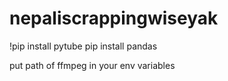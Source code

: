 
# nepaliscrappingwiseyak
!pip install pytube
pip install pandas


put path of ffmpeg in your env variables

